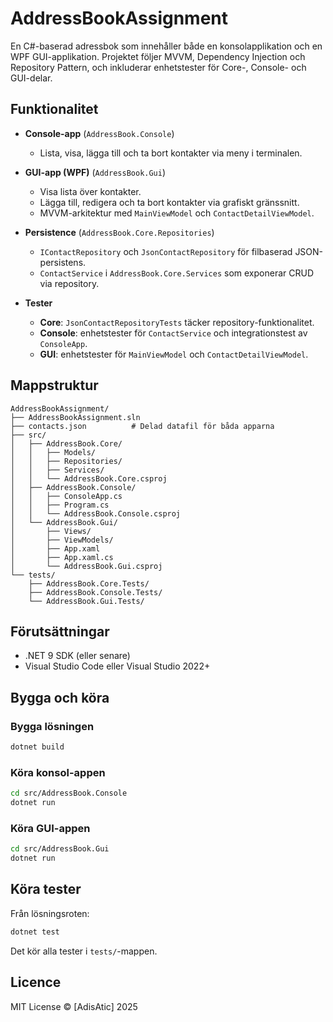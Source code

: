 # AddressBookAssignment

En C#-baserad adressbok som innehåller både en konsolapplikation och en WPF GUI-applikation. Projektet följer MVVM, Dependency Injection och Repository Pattern, och inkluderar enhetstester för Core-, Console- och GUI-delar.

## Funktionalitet

* **Console-app** (`AddressBook.Console`)

  * Lista, visa, lägga till och ta bort kontakter via meny i terminalen.

* **GUI-app (WPF)** (`AddressBook.Gui`)

  * Visa lista över kontakter.
  * Lägga till, redigera och ta bort kontakter via grafiskt gränssnitt.
  * MVVM-arkitektur med `MainViewModel` och `ContactDetailViewModel`.

* **Persistence** (`AddressBook.Core.Repositories`)

  * `IContactRepository` och `JsonContactRepository` för filbaserad JSON-persistens.
  * `ContactService` i `AddressBook.Core.Services` som exponerar CRUD via repository.

* **Tester**

  * **Core**: `JsonContactRepositoryTests` täcker repository-funktionalitet.
  * **Console**: enhetstester för `ContactService` och integrationstest av `ConsoleApp`.
  * **GUI**: enhetstester för `MainViewModel` och `ContactDetailViewModel`.

## Mappstruktur

```
AddressBookAssignment/
├── AddressBookAssignment.sln
├── contacts.json          # Delad datafil för båda apparna
├── src/
│   ├── AddressBook.Core/
│   │   ├── Models/
│   │   ├── Repositories/
│   │   ├── Services/
│   │   └── AddressBook.Core.csproj
│   ├── AddressBook.Console/
│   │   ├── ConsoleApp.cs
│   │   ├── Program.cs
│   │   └── AddressBook.Console.csproj
│   └── AddressBook.Gui/
│       ├── Views/
│       ├── ViewModels/
│       ├── App.xaml
│       ├── App.xaml.cs
│       └── AddressBook.Gui.csproj
└── tests/
    ├── AddressBook.Core.Tests/
    ├── AddressBook.Console.Tests/
    └── AddressBook.Gui.Tests/
```

## Förutsättningar

* .NET 9 SDK (eller senare)
* Visual Studio Code eller Visual Studio 2022+

## Bygga och köra

### Bygga lösningen

```bash
dotnet build
```

### Köra konsol-appen

```bash
cd src/AddressBook.Console
dotnet run
```

### Köra GUI-appen

```bash
cd src/AddressBook.Gui
dotnet run
```

## Köra tester

Från lösningsroten:

```bash
dotnet test
```

Det kör alla tester i `tests/`-mappen.

## Licence

MIT License © \[AdisAtic] 2025
